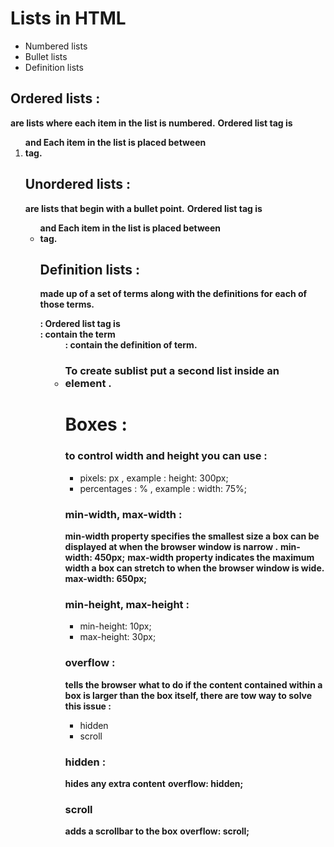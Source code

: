 # Lists in HTML 

* Numbered lists
* Bullet lists
* Definition lists

## Ordered lists :
**are lists where each item in the list is numbered.**
**Ordered list tag is <ol> and Each item in the list is placed between <li> tag.**

## Unordered lists :
**are lists that begin with a bullet point.**
**Ordered list tag is <ul> and Each item in the list is placed between <li> tag.**

## Definition lists :
 **made up of a set of terms along with the definitions for each of those terms.**
**<dl> : Ordered list tag is**
**<dt> : contain the term**
**<dd> : contain the definition of term.**

### To create sublist put a second list inside an <li> element .






# Boxes :
### to control width and height you can use :
* pixels: px , example : height: 300px; 
* percentages : % , example : width: 75%;

### min-width, max-width :
**min-width property specifies the smallest size a box can be displayed at when the browser window is narrow .**
**min-width: 450px;**
**max-width property indicates the maximum width a box can stretch to when the browser window is wide.**
**max-width: 650px;**

### min-height, max-height :
* min-height: 10px;
* max-height: 30px;

### overflow :
**tells the browser what to do if the content contained within a box is larger than the box itself, there are tow way to solve this issue :**
* hidden
* scroll

### hidden :
**hides any extra content**
**overflow: hidden;**

### scroll 
**adds a scrollbar to the box**
**overflow: scroll;**



